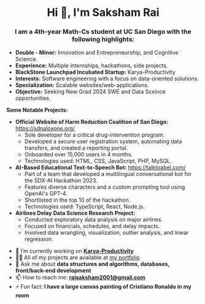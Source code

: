 <h1 align="center">Hi 👋, I'm Saksham Rai</h1>
<h3 align="center">
  I am a 4th-year Math-Cs student at UC San Diego with the following highlights:
</h3>
<ul>
  <li><b>Double - Minor:</b> Innovation and Entrepreneurship, and Cognitive Science.</li>
  <li><b>Experience:</b> Multiple internships, hackathons, side projects.</li>
  <li><b>BlackStone Launchpad Incubated Startup:</b> Karya-Productivity</li>
  <li><b>Interests:</b> Software engineering with a focus on data-oriented solutions.</li>
  <li><b>Specialization:</b> Scalable websites/web-applications.</li>
  <li><b>Objective:</b> Seeking New Grad 2024 SWE and Data Sceince opportunities.</li>
</ul>

<b>Some Notable Projects:</b>
<ul>
  <li>
    <b>Official Website of Harm Reduction Coalition of San Diego:</b> <a href="https://sdnaloxone.org/">https://sdnaloxone.org/</a>
    <ul>
      <li>Sole developer for a critical drug-intervention program.</li>
      <li>Developed a secure user registration system, automating data transfers, and created a reporting portal.</li>
      <li>Onboarded over 15,000 users in 4 months.</li>
      <li>Technologies used: HTML, CSS, JavaScript, PHP, MySQL.</li>
    </ul>
  </li>
  <li>
    <b>AI-Based Educational Text-to-Speech Bot:</b> <a href="https://talktoabel.com/">https://talktoabel.com/</a>
    <ul>
      <li>Part of a team that developed a multilingual conversational bot for the SDX-AI Hackathon 2023.</li>
      <li>Features diverse characters and a custom prompting tool using OpenAI's GPT-4.</li>
      <li>Shortlisted in the top 10 of the hackathon.</li>
      <li>Technologies used: TypeScript, React, Node.js.</li>
    </ul>
  </li>
  <li>
    <b>Airlines Delay Data Science Research Project:</b>
    <ul>
      <li>Conducted exploratory data analysis on major airlines.</li>
      <li>Focused on financials, schedules, and delay impacts.</li>
      <li>Involved data wrangling, visualization, outlier analysis, and linear regression.</li>
    </ul>
  </li>
</ul>

- 🔭 I’m currently working on <b><a href="http://www.karya-productivity.com/">Karya-Productivity</a></b>
- 👨‍💻 All of my projects are available at <a href="https://sakshamrai2001.netlify.app/">my portfolio</a>
- 💬 Ask me about <b>data structures and algorithms, databases, front/back-end development</b>
- 📫 How to reach me: <b><a href="mailto:raisaksham2001@gmail.com">raisaksham2001@gmail.com</a></b>
- ⚡ Fun fact: <b>I have a large canvas painting of Cristiano Ronaldo in my room</b>
